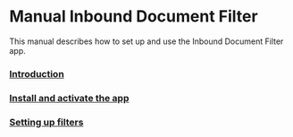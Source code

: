 # Manual Inbound Document Filter
This manual describes how to set up and use the Inbound Document Filter app.

### [Introduction](topics/introduction.md)
### [Install and activate the app](topics/install-activate-app.md)
### [Setting up filters](topics/setting-up-filters.md)